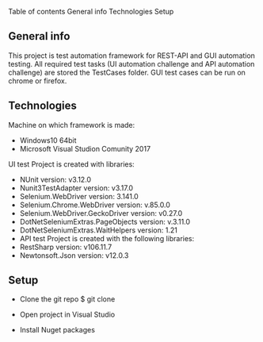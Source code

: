 Table of contents
General info 
Technologies 
Setup 

## General info
This project is test automation framework for REST-API and GUI automation testing. All required test tasks (UI automation challenge and API automation challenge) are stored the TestCases folder. GUI test cases can be run on chrome or firefox.

## Technologies
Machine on which framework is made:
* Windows10 64bit 
* Microsoft Visual Studion Comunity 2017
 
UI test Project is created with libraries:
* NUnit version: v3.12.0
* Nunit3TestAdapter version: v3.17.0 
* Selenium.WebDriver version: 3.141.0 
* Selenium.Chrome.WebDriver version: v.85.0.0 
* Selenium.WebDriver.GeckoDriver version: v0.27.0 
* DotNetSeleniumExtras.PageObjects version: v.3.11.0
* DotNetSeleniumExtras.WaitHelpers version: 1.21 
* API test Project is created with the following libraries:
* RestSharp version: v106.11.7
* Newtonsoft.Json version: v12.0.3 

## Setup
* Clone the git repo
    $ git clone 

* Open project in Visual Studio

* Install Nuget packages



